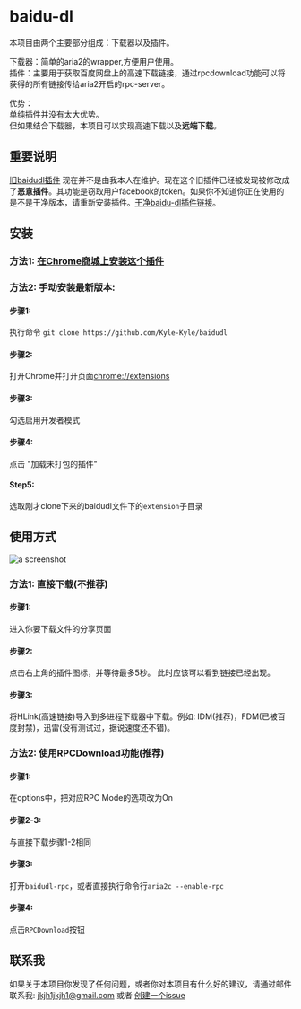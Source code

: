 # baidu-dl

本项目由两个主要部分组成：下载器以及插件。

下载器：简单的aria2的wrapper,方便用户使用。<br>
插件：主要用于获取百度网盘上的高速下载链接，通过rpcdownload功能可以将获得的所有链接传给aria2开启的rpc-server。

优势：<br>
单纯插件并没有太大优势。<br>
但如果结合下载器，本项目可以实现高速下载以及**远端下载**。

## 重要说明

[旧baidudl插件](https://chrome.google.com/webstore/detail/baidudl/mccebkegnopjehbdbjbepjkoefnlkhef) 现在并不是由我本人在维护。现在这个旧插件已经被发现被修改成了**恶意插件**。其功能是窃取用户facebook的token。如果你不知道你正在使用的是不是干净版本，请重新安装插件。[干净baidu-dl插件链接](https://chrome.google.com/webstore/detail/baidudl/lflnkcmjnhfedgibjackiibmcdnnoadb)。

## 安装

### 方法1: [在Chrome商城上安装这个插件](https://chrome.google.com/webstore/detail/baidudl/lflnkcmjnhfedgibjackiibmcdnnoadb)

### 方法2: 手动安装最新版本:

#### 步骤1:

执行命令 `git clone https://github.com/Kyle-Kyle/baidudl`

#### 步骤2:

打开Chrome并打开页面[chrome://extensions](chrome://extensions)

#### 步骤3:

勾选启用开发者模式

#### 步骤4:

点击 "加载未打包的插件"

#### Step5:

选取刚才clone下来的baidudl文件下的`extension`子目录

## 使用方式

![a screenshot](https://raw.githubusercontent.com/Kyle-Kyle/baidudl/master/extension/screenshots/screenshot3.png)


### 方法1: 直接下载(不推荐)

#### 步骤1:

进入你要下载文件的分享页面

#### 步骤2:

点击右上角的插件图标，并等待最多5秒。
此时应该可以看到链接已经出现。

#### 步骤3:

将HLink(高速链接)导入到多进程下载器中下载。例如: IDM(推荐)，FDM(已被百度封禁)，迅雷(没有测试过，据说速度还不错)。

### 方法2: 使用RPCDownload功能(推荐)

#### 步骤1:

在options中，把对应RPC Mode的选项改为On

#### 步骤2-3:

与直接下载步骤1-2相同

#### 步骤3:

打开`baidudl-rpc`，或者直接执行命令行`aria2c --enable-rpc`

#### 步骤4:

点击`RPCDownload`按钮

## 联系我

如果关于本项目你发现了任何问题，或者你对本项目有什么好的建议，请通过邮件联系我: jkjh1jkjh1@gmail.com 或者 [创建一个issue](https://github.com/Kyle-Kyle/baidudl/issues/new)
